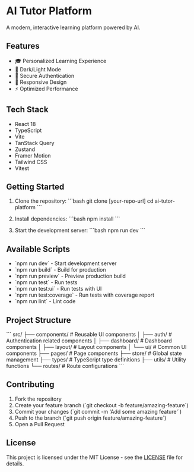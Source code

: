 # AI Tutor Platform

A modern, interactive learning platform powered by AI.

## Features

- 🎓 Personalized Learning Experience
- 🌙 Dark/Light Mode
- 🔐 Secure Authentication
- 📱 Responsive Design
- ⚡ Optimized Performance

## Tech Stack

- React 18
- TypeScript
- Vite
- TanStack Query
- Zustand
- Framer Motion
- Tailwind CSS
- Vitest

## Getting Started

1. Clone the repository:
\`\`\`bash
git clone [your-repo-url]
cd ai-tutor-platform
\`\`\`

2. Install dependencies:
\`\`\`bash
npm install
\`\`\`

3. Start the development server:
\`\`\`bash
npm run dev
\`\`\`

## Available Scripts

- \`npm run dev\` - Start development server
- \`npm run build\` - Build for production
- \`npm run preview\` - Preview production build
- \`npm run test\` - Run tests
- \`npm run test:ui\` - Run tests with UI
- \`npm run test:coverage\` - Run tests with coverage report
- \`npm run lint\` - Lint code

## Project Structure

\`\`\`
src/
├── components/     # Reusable UI components
│   ├── auth/      # Authentication related components
│   ├── dashboard/ # Dashboard components
│   ├── layout/    # Layout components
│   └── ui/        # Common UI components
├── pages/         # Page components
├── store/         # Global state management
├── types/         # TypeScript type definitions
├── utils/         # Utility functions
└── routes/        # Route configurations
\`\`\`

## Contributing

1. Fork the repository
2. Create your feature branch (\`git checkout -b feature/amazing-feature\`)
3. Commit your changes (\`git commit -m 'Add some amazing feature'\`)
4. Push to the branch (\`git push origin feature/amazing-feature\`)
5. Open a Pull Request

## License

This project is licensed under the MIT License - see the [LICENSE](LICENSE) file for details.
